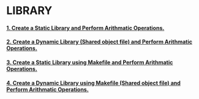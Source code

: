 # LIBRARY
#### [1. Create a Static Library and Perform Arithmatic Operations.](../1_LIBRARY/1_Static_Lib/1_Arithmatic_Lib)
#### [2. Create a Dynamic Library (Shared object file) and Perform Arithmatic Operations.](../1_LIBRARY/2_Dynamic_Library)
#### [3. Create a Static Library using Makefile and Perform Arithmatic Operations.](../1_LIBRARY/static)
#### [4. Create a Dynamic Library using Makefile (Shared object file) and Perform Arithmatic Operations.](../1_LIBRARY/Dynamic)
